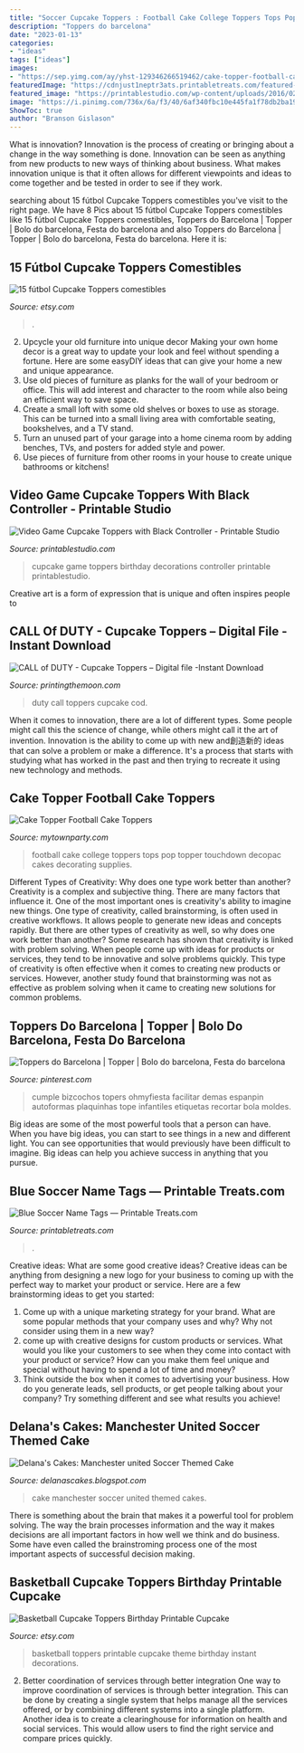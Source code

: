 ```yaml
---
title: "Soccer Cupcake Toppers : Football Cake College Toppers Tops Pop Topper Touchdown Decopac Cakes Decorating Supplies"
description: "Toppers do barcelona"
date: "2023-01-13"
categories:
- "ideas"
tags: ["ideas"]
images:
- "https://sep.yimg.com/ay/yhst-129346266519462/cake-topper-football-cake-toppers-9.gif"
featuredImage: "https://cdnjust1neptr3ats.printabletreats.com/featured-images/free-blue-soccer-name-tags.jpg"
featured_image: "https://printablestudio.com/wp-content/uploads/2016/02/Cupcake2_Web.jpg"
image: "https://i.pinimg.com/736x/6a/f3/40/6af340fbc10e445fa1f78db2ba19696a.jpg"
ShowToc: true
author: "Branson Gislason"
---
```



What is innovation?
Innovation is the process of creating or bringing about a change in the way something is done. Innovation can be seen as anything from new products to new ways of thinking about business. What makes innovation unique is that it often allows for different viewpoints and ideas to come together and be tested in order to see if they work.

	

		
searching about 15 fútbol Cupcake Toppers comestibles you've visit to the right page. We have 8 Pics about 15 fútbol Cupcake Toppers comestibles like 15 fútbol Cupcake Toppers comestibles, Toppers do Barcelona | Topper | Bolo do barcelona, Festa do barcelona and also Toppers do Barcelona | Topper | Bolo do barcelona, Festa do barcelona. Here it is:
		
    
## 15 Fútbol Cupcake Toppers Comestibles

<img loading=lazy src="https://i.etsystatic.com/7988025/r/il/b8ea90/485228363/il_fullxfull.485228363_n1dj.jpg" onerror="this.onerror=null;this.src='https://tse3.mm.bing.net/th?id=OIP.KYpWtNLM0dKJWMDBnn0jigHaFj&amp;pid=15.1';" alt="15 fútbol Cupcake Toppers comestibles">

_Source: etsy.com_

>. 

	

2. Upcycle your old furniture into unique decor
Making your own home decor is a great way to update your look and feel without spending a fortune. Here are some easyDIY ideas that can give your home a new and unique appearance. 
1. Use old pieces of furniture as planks for the wall of your bedroom or office. This will add interest and character to the room while also being an efficient way to save space.
2. Create a small loft with some old shelves or boxes to use as storage. This can be turned into a small living area with comfortable seating, bookshelves, and a TV stand.
3. Turn an unused part of your garage into a home cinema room by adding benches, TVs, and posters for added style and power.
4. Use pieces of furniture from other rooms in your house to create unique bathrooms or kitchens!

    
## Video Game Cupcake Toppers With Black Controller - Printable Studio

<img loading=lazy src="https://printablestudio.com/wp-content/uploads/2016/02/Cupcake2_Web.jpg" onerror="this.onerror=null;this.src='https://tse3.mm.bing.net/th?id=OIP.rNc11pJOinNH3PPtk4aRSgHaLH&amp;pid=15.1';" alt="Video Game Cupcake Toppers with Black Controller - Printable Studio">

_Source: printablestudio.com_

>cupcake game toppers birthday decorations controller printable printablestudio. 

	

Creative art is a form of expression that is unique and often inspires people to

    
## CALL Of DUTY - Cupcake Toppers – Digital File -Instant Download

<img loading=lazy src="https://cdn.shopify.com/s/files/1/3005/7178/products/CupCake_COD_table3_1200x1200.jpg?v=1520448826" onerror="this.onerror=null;this.src='https://tse3.mm.bing.net/th?id=OIP.8z2a8Y8AxUimQcILZ5obowHaHa&amp;pid=15.1';" alt="CALL of DUTY - Cupcake Toppers – Digital file -Instant Download">

_Source: printingthemoon.com_

>duty call toppers cupcake cod. 

	

When it comes to innovation, there are a lot of different types. Some people might call this the science of change, while others might call it the art of invention. Innovation is the ability to come up with new and創造新的 ideas that can solve a problem or make a difference. It's a process that starts with studying what has worked in the past and then trying to recreate it using new technology and methods.

    
## Cake Topper Football Cake Toppers

<img loading=lazy src="https://sep.yimg.com/ay/yhst-129346266519462/cake-topper-football-cake-toppers-9.gif" onerror="this.onerror=null;this.src='https://tse3.mm.bing.net/th?id=OIP.HNGO7K7El35haO4OaqyFqgHaHa&amp;pid=15.1';" alt="Cake Topper Football Cake Toppers">

_Source: mytownparty.com_

>football cake college toppers tops pop topper touchdown decopac cakes decorating supplies. 

	

Different Types of Creativity: Why does one type work better than another?
Creativity is a complex and subjective thing. There are many factors that influence it. One of the most important ones is creativity's ability to imagine new things. One type of creativity, called brainstorming, is often used in creative workflows. It allows people to generate new ideas and concepts rapidly. But there are other types of creativity as well, so why does one work better than another?
Some research has shown that creativity is linked with problem solving. When people come up with ideas for products or services, they tend to be innovative and solve problems quickly. This type of creativity is often effective when it comes to creating new products or services. However, another study found that brainstorming was not as effective as problem solving when it came to creating new solutions for common problems.

    
## Toppers Do Barcelona | Topper | Bolo Do Barcelona, Festa Do Barcelona

<img loading=lazy src="https://i.pinimg.com/736x/6a/f3/40/6af340fbc10e445fa1f78db2ba19696a.jpg" onerror="this.onerror=null;this.src='https://tse4.mm.bing.net/th?id=OIP.RjPGBGgjG7xGuNrDcyDFPAHaJl&amp;pid=15.1';" alt="Toppers do Barcelona | Topper | Bolo do barcelona, Festa do barcelona">

_Source: pinterest.com_

>cumple bizcochos topers ohmyfiesta facilitar demas espanpin autoformas plaquinhas tope infantiles etiquetas recortar bola moldes. 

	

Big ideas are some of the most powerful tools that a person can have. When you have big ideas, you can start to see things in a new and different light. You can see opportunities that would previously have been difficult to imagine. Big ideas can help you achieve success in anything that you pursue.

    
## Blue Soccer Name Tags — Printable Treats.com

<img loading=lazy src="https://cdnjust1neptr3ats.printabletreats.com/featured-images/free-blue-soccer-name-tags.jpg" onerror="this.onerror=null;this.src='https://tse2.mm.bing.net/th?id=OIP.sg6Le8TqMUhNZ9pfRyLC4gHaCx&amp;pid=15.1';" alt="Blue Soccer Name Tags — Printable Treats.com">

_Source: printabletreats.com_

>. 

	

Creative ideas: What are some good creative ideas?
Creative ideas can be anything from designing a new logo for your business to coming up with the perfect way to market your product or service. Here are a few brainstorming ideas to get you started: 
1. Come up with a unique marketing strategy for your brand. What are some popular methods that your company uses and why? Why not consider using them in a new way? 
2. come up with creative designs for custom products or services. What would you like your customers to see when they come into contact with your product or service? How can you make them feel unique and special without having to spend a lot of time and money? 
3. Think outside the box when it comes to advertising your business. How do you generate leads, sell products, or get people talking about your company? Try something different and see what results you achieve!

    
## Delana&#039;s Cakes: Manchester United Soccer Themed Cake

<img loading=lazy src="http://4.bp.blogspot.com/-hryzHgfUTEE/UezuCuv-M8I/AAAAAAAADGg/-AzdUPS-c8A/s1600/Manchester-United-Cake4.jpg" onerror="this.onerror=null;this.src='https://tse1.mm.bing.net/th?id=OIP.1B0v0ESKrkSP6UOdbvqbmQHaGb&amp;pid=15.1';" alt="Delana&#039;s Cakes: Manchester united Soccer Themed Cake">

_Source: delanascakes.blogspot.com_

>cake manchester soccer united themed cakes. 

	

There is something about the brain that makes it a powerful tool for problem solving. The way the brain processes information and the way it makes decisions are all important factors in how well we think and do business. Some have even called the brainstroming process one of the most important aspects of successful decision making.

    
## Basketball Cupcake Toppers Birthday Printable Cupcake

<img loading=lazy src="https://img1.etsystatic.com/218/1/6071789/il_570xN.1279948795_37p9.jpg" onerror="this.onerror=null;this.src='https://tse3.mm.bing.net/th?id=OIP.EcceDn0Qhh-b4c1BYnl54gHaHa&amp;pid=15.1';" alt="Basketball Cupcake Toppers Birthday Printable Cupcake">

_Source: etsy.com_

>basketball toppers printable cupcake theme birthday instant decorations. 

	

2) Better coordination of services through better integration
One way to improve coordination of services is through better integration. This can be done by creating a single system that helps manage all the services offered, or by combining different systems into a single platform. Another idea is to create a clearinghouse for information on health and social services. This would allow users to find the right service and compare prices quickly.


